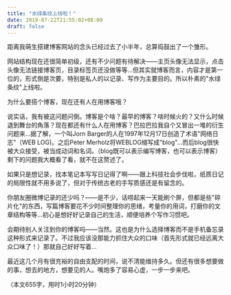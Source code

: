 ```yaml
---
title: "水绿条纹上线啦！"
date: 2019-07-22T21:55:02+08:00
draft: false
---
```


距离我萌生搭建博客网站的念头已经过去了小半年，总算捣鼓出了一个雏形。

网站结构现在还很简单初级，还有不少问题有待解决——主页头像无法显示，点击头像无法链接博客页，目录标签页还没做等等…但其实就博客而言，内容才是第一位的，形式倒是次要，特别是私人的以记录、写作为主要目的。所以朴素的"水绿条纹"上线啦。

为什么要搭个博客，现在还有人在用博客哦？

说实话，我有被这问题问倒。博客是个啥？最早的博客？啥时候火的？又什么时候退到舞台的角落？现在都还有什么人在用博客？巴拉巴拉我自个又冒出一堆的衍生问题来...据了解，一个叫Jorn Barger的人在1997年12月17日创造了术语"网络日志"（WEB LOG)。之后Peter Merholz将WEBLOG缩写成"blog"…而后blog很快被大众接受，被当成动词和名词。（blog既可以表示编写博客，也可以表示博客）剩下的问题我大概看了看，就不在这赘述了。

如果只是想记录，找本笔记本写写日记得了啊——跟上科技社会步伐啦，纸质日记的局限性就不用多说了，但对于传统古老的手写质感还是有留念的。

你朋友圈微博记录的还少吗？——是不少，话唠起来一天能刷个屏，但都是些"碎片化"的东西，写篇博客要花不少时间整理你的思绪，考量你的用词，打磨你的文章结构等等...初心是想好好记录自己的生活，顺便培养个写作习惯吧。

会期待别人关注到你的博客吗——当然。这也是为什么选择博客而不是手机备忘录这种形式来记录了。不过我应该没那能力抓住大众的口味（首先形式就已经远离大众口味了！）那就自己好好写着...

最近这几个月有很充裕的自由支配的时间，说不清能维持多久。但还有很多想要做的事，想去的地方，想要见的人。嘴炮多了容易心虚，一步一步来吧。

（本文655字，用时1小时20分钟）







